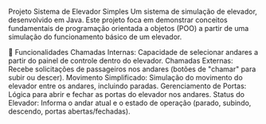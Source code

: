Projeto Sistema de Elevador Simples
Um sistema de simulação de elevador, desenvolvido em Java. Este projeto foca em demonstrar conceitos fundamentais de programação orientada a objetos (POO) a partir de uma simulação do funcionamento básico de um elevador.

🚀 Funcionalidades
Chamadas Internas: Capacidade de selecionar andares a partir do painel de controle dentro do elevador.
Chamadas Externas: Recebe solicitações de passageiros nos andares (botões de "chamar" para subir ou descer).
Movimento Simplificado: Simulação do movimento do elevador entre os andares, incluindo paradas.
Gerenciamento de Portas: Lógica para abrir e fechar as portas do elevador nos andares.
Status do Elevador: Informa o andar atual e o estado de operação (parado, subindo, descendo, portas abertas/fechadas).
